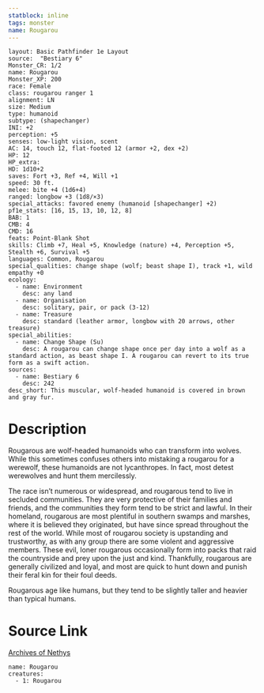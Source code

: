 ```yaml
---
statblock: inline
tags: monster
name: Rougarou
---
```

```statblock
layout: Basic Pathfinder 1e Layout
source:  "Bestiary 6"
Monster_CR: 1/2
name: Rougarou
Monster_XP: 200
race: Female
class: rougarou ranger 1
alignment: LN
size: Medium
type: humanoid
subtype: (shapechanger)
INI: +2
perception: +5
senses: low-light vision, scent
AC: 14, touch 12, flat-footed 12 (armor +2, dex +2)
HP: 12
HP_extra: 
HD: 1d10+2
saves: Fort +3, Ref +4, Will +1
speed: 30 ft.
melee: bite +4 (1d6+4)
ranged: longbow +3 (1d8/×3)
special_attacks: favored enemy (humanoid [shapechanger] +2)
pf1e_stats: [16, 15, 13, 10, 12, 8]
BAB: 1
CMB: 4
CMD: 16
feats: Point-Blank Shot
skills: Climb +7, Heal +5, Knowledge (nature) +4, Perception +5, Stealth +6, Survival +5
languages: Common, Rougarou
special_qualities: change shape (wolf; beast shape I), track +1, wild empathy +0
ecology:
  - name: Environment
    desc: any land
  - name: Organisation
    desc: solitary, pair, or pack (3-12)
  - name: Treasure
    desc: standard (leather armor, longbow with 20 arrows, other treasure)
special_abilities:
  - name: Change Shape (Su)
    desc: A rougarou can change shape once per day into a wolf as a standard action, as beast shape I. A rougarou can revert to its true form as a swift action.
sources:
  - name: Bestiary 6
    desc: 242
desc_short: This muscular, wolf-headed humanoid is covered in brown and gray fur.
```
# Description
Rougarous are wolf-headed humanoids who can transform into wolves. While this sometimes confuses others into mistaking a rougarou for a werewolf, these humanoids are not lycanthropes. In fact, most detest werewolves and hunt them mercilessly. 

The race isn’t numerous or widespread, and rougarous tend to live in secluded communities. They are very protective of their families and friends, and the communities they form tend to be strict and lawful. In their homeland, rougarous are most plentiful in southern swamps and marshes, where it is believed they originated, but have since spread throughout the rest of the world. While most of rougarou society is upstanding and trustworthy, as with any group there are some violent and aggressive members. These evil, loner rougarous occasionally form into packs that raid the countryside and prey upon the just and kind. Thankfully, rougarous are generally civilized and loyal, and most are quick to hunt down and punish their feral kin for their foul deeds. 

Rougarous age like humans, but they tend to be slightly taller and heavier than typical humans.
# Source Link
[Archives of Nethys](https://aonprd.com/MonsterDisplay.aspx?ItemName=Rougarou)
```encounter-table
name: Rougarou
creatures:
  - 1: Rougarou
```
